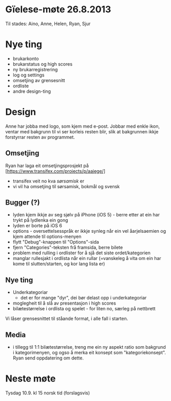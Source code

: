 # Gïelese-møte 26.8.2013

Til stades: Aino, Anne, Helen, Ryan, Sjur

# Nye ting

* brukarkonto
* brukarstatus og high scores
* ny brukarregistrering
* log og settings
* omsetjing av grensesnitt
* ordliste
* andre design-ting

# Design

Anne har jobba med logo, som kjem med e-post. Jobbar med enkle ikon, ventar med bakgrunn til vi ser korleis resten blir, slik at bakgrunnen ikkje forstyrrar resten av programmet.

##  Omsetjing

Ryan har laga eit omsetjingsprosjekt på
[https://www.transifex.com/projects/p/aajege/]

* transifex veit no kva *sørsamisk* er
* vi vil ha omsetjing til sørsamisk, bokmål og svensk

##  Bugger (?)

* lyden kjem ikkje av seg sjølv på iPhone (iOS 5) - berre etter at ein har trykt på lydlenka ein gong
* lyden er borte på iOS 6
* options - oversettelsesspråk er ikkje synleg når ein vel åarjelsaemien og kjem attende til options-menyen
* flytt "Debug"-knappen til "Options"-sida
* fjern "Categories"-teksten frå framsida, berre bilete
* problem med rulling i ordlister for å sjå det siste ordet/kategorien
* manglar rullesjakt i ordlista når ein rullar (=vanskeleg å vita om ein har kome til slutten/starten, og kor lang lista er)

##  Nye ting

* Underkategoriar
    - det er for mange "dyr", dei bør delast opp i underkategoriar
* moglegheit til å slå av presentasjon i high scores
* bilætestørrelse i ordlista og spelet - for liten no, særleg på nettbrett

Vi låser grensesnittet til ståande format, i alle fall i starten.

##  Media

* i tillegg til 1:1 bilætestørrelse, treng me ein ny aspekt ratio som bakgrund i kategorimenyen, og ogso å merka eit konsept som "kategoriekonsept". Ryan send oppdatering om dette.

# Neste møte

Tysdag 10.9. kl 15 norsk tid (forslagsvis)
